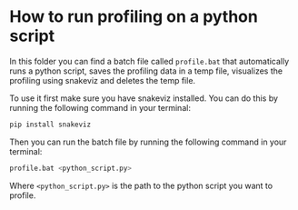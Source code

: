 # How to run profiling on a python script
In this folder you can find a batch file called `profile.bat` that automatically runs a python script, saves the profiling data in a temp file, visualizes the profiling using snakeviz and deletes the temp file. 

To use it first make sure you have snakeviz installed. You can do this by running the following command in your terminal:
```bash
pip install snakeviz
```
Then you can run the batch file by running the following command in your terminal:
```bash
profile.bat <python_script.py>
```
Where `<python_script.py>` is the path to the python script you want to profile.

